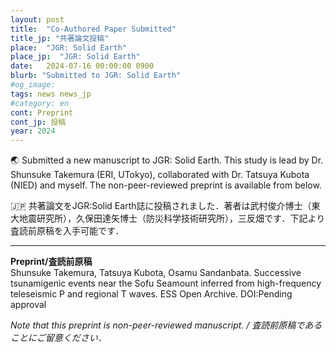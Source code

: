 ```yaml
---
layout: post
title:  "Co-Authored Paper Submitted"
title_jp: "共著論文投稿"
place:  "JGR: Solid Earth"
place_jp:  "JGR: Solid Earth"
date:   2024-07-16 00:00:00 0900
blurb: "Submitted to JGR: Solid Earth"
#og_image:
tags: news news_jp
#category: en
cont: Preprint
cont_jp: 投稿
year: 2024
---
```


<!-- # ![イメージ](../../../../../assets/mypaperimg/2023GRL.png) -->
🌏 Submitted a new manuscript to JGR: Solid Earth. This study is lead by Dr. Shunsuke Takemura (ERI, UTokyo), collaborated with Dr. Tatsuya Kubota (NIED) and myself. The non-peer-reviewed preprint is available from below.

🇯🇵 共著論文をJGR:Solid Earth誌に投稿されました．著者は武村俊介博士（東大地震研究所），久保田達矢博士（防災科学技術研究所），三反畑です．下記より査読前原稿を入手可能です．

---

**Preprint/査読前原稿** <br>
Shunsuke Takemura, Tatsuya Kubota, Osamu Sandanbata. Successive tsunamigenic events near the Sofu Seamount inferred from high-frequency teleseismic P and regional T waves. ESS Open Archive. DOI:Pending approval

*Note that this preprint is non-peer-reviewed manuscript. / 査読前原稿であることにご留意ください．*